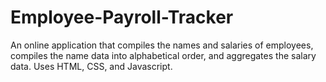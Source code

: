# Employee-Payroll-Tracker
An online application that compiles the names and salaries of employees, compiles the name data into alphabetical order, and aggregates the salary data. Uses HTML, CSS, and Javascript.
